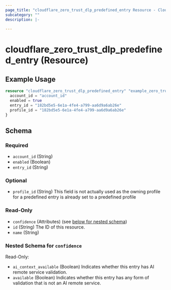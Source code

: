 ```yaml
---
page_title: "cloudflare_zero_trust_dlp_predefined_entry Resource - Cloudflare"
subcategory: ""
description: |-
  
---
```


# cloudflare_zero_trust_dlp_predefined_entry (Resource)



## Example Usage

```terraform
resource "cloudflare_zero_trust_dlp_predefined_entry" "example_zero_trust_dlp_predefined_entry" {
  account_id = "account_id"
  enabled = true
  entry_id = "182bd5e5-6e1a-4fe4-a799-aa6d9a6ab26e"
  profile_id = "182bd5e5-6e1a-4fe4-a799-aa6d9a6ab26e"
}
```

<!-- schema generated by tfplugindocs -->
## Schema

### Required

- `account_id` (String)
- `enabled` (Boolean)
- `entry_id` (String)

### Optional

- `profile_id` (String) This field is not actually used as the owning profile for a predefined entry is already set
to a predefined profile

### Read-Only

- `confidence` (Attributes) (see [below for nested schema](#nestedatt--confidence))
- `id` (String) The ID of this resource.
- `name` (String)

<a id="nestedatt--confidence"></a>
### Nested Schema for `confidence`

Read-Only:

- `ai_context_available` (Boolean) Indicates whether this entry has AI remote service validation.
- `available` (Boolean) Indicates whether this entry has any form of validation that is not an AI remote service.


